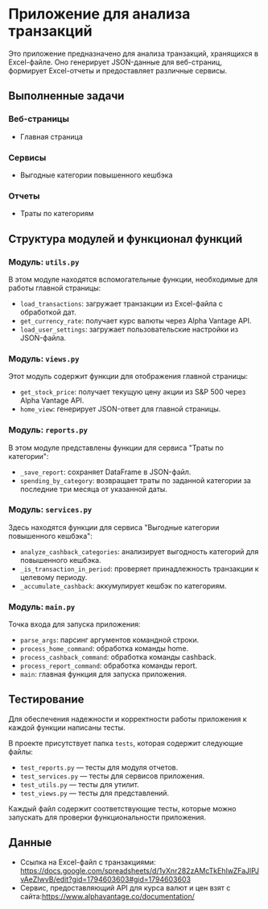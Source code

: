 # Приложение для анализа транзакций

Это приложение предназначено для анализа транзакций, хранящихся в Excel-файле. 
Оно генерирует JSON-данные для веб-страниц, формирует Excel-отчеты и предоставляет различные сервисы.

## Выполненные задачи

### Веб-страницы
- Главная страница

### Сервисы
- Выгодные категории повышенного кешбэка

### Отчеты
- Траты по категориям


## Структура модулей и функционал функций

### Модуль: `utils.py`
В этом модуле находятся вспомогательные функции, необходимые для работы главной страницы:

- `load_transactions`: загружает транзакции из Excel-файла с обработкой дат.
- `get_currency_rate`: получает курс валюты через Alpha Vantage API.
- `load_user_settings`: загружает пользовательские настройки из JSON-файла.

### Модуль: `views.py`
Этот модуль содержит функции для отображения главной страницы:

- `get_stock_price`: получает текущую цену акции из S&P 500 через Alpha Vantage API.
- `home_view`: генерирует JSON-ответ для главной страницы.

### Модуль: `reports.py`
В этом модуле представлены функции для сервиса "Траты по категории":

- `_save_report`: сохраняет DataFrame в JSON-файл.
- `spending_by_category`: возвращает траты по заданной категории за последние три месяца от указанной даты.

### Модуль: `services.py`
Здесь находятся функции для сервиса "Выгодные категории повышенного кешбэка":

- `analyze_cashback_categories`: анализирует выгодность категорий для повышенного кешбэка.
- `_is_transaction_in_period`: проверяет принадлежность транзакции к целевому периоду.
- `_accumulate_cashback`: аккумулирует кешбэк по категориям.

### Модуль: `main.py`
Точка входа для запуска приложения:

- `parse_args`: парсинг аргументов командной строки.
- `process_home_command`: обработка команды home.
- `process_cashback_command`: обработка команды cashback.
- `process_report_command`: обработка команды report.
- `main`: главная функция для запуска приложения.

## Тестирование

Для обеспечения надежности и корректности работы приложения к каждой функции написаны тесты. 

В проекте присутствует папка `tests`, которая содержит следующие файлы:

- `test_reports.py` — тесты для модуля отчетов.
- `test_services.py` — тесты для сервисов приложения.
- `test_utils.py` — тесты для утилит.
- `test_views.py` — тесты для представлений.

Каждый файл содержит соответствующие тесты, которые можно запускать для проверки функциональности приложения.

## Данные
- Ссылка на Excel-файл c транзакциями: 
https://docs.google.com/spreadsheets/d/1yXnr282zAMcTkEhIwZFaJlPJvAeZIwvB/edit?gid=1794603603#gid=1794603603
- Сервис, предоставляющий API для курса валют и цен взят с сайта:https://www.alphavantage.co/documentation/ 

